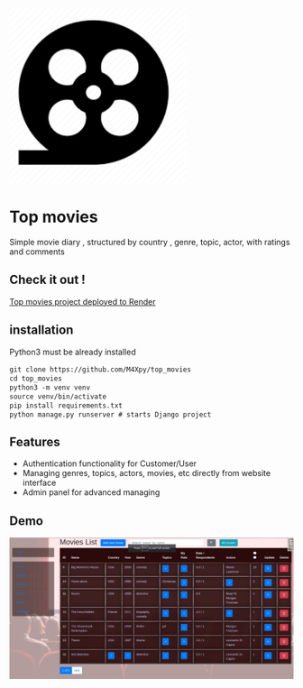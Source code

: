 ![Website Logo](./static/images/img_7.png)
# Top movies

Simple movie diary ,
structured by country , genre, topic, actor,
with ratings and comments

## Check  it  out !

[Top  movies  project  deployed  to Render](https://top_movies.render.com/)

## installation

Python3 must be already installed

```shell
git clone https://github.com/M4Xpy/top_movies
cd top_movies
python3 -m venv venv
source venv/bin/activate
pip install requirements.txt
python manage.py runserver # starts Django project
```

## Features

* Authentication functionality for Customer/User
* Managing genres, topics, actors, movies, etc directly from website interface
* Admin panel for advanced managing

## Demo

![Website Logo](./static/images/demo.png)

